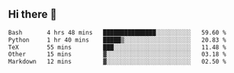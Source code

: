 ## Hi there 👋

<!--START_SECTION:waka-->

```txt
Bash       4 hrs 48 mins   ███████████████░░░░░░░░░░   59.60 %
Python     1 hr 40 mins    █████▒░░░░░░░░░░░░░░░░░░░   20.83 %
TeX        55 mins         ███░░░░░░░░░░░░░░░░░░░░░░   11.48 %
Other      15 mins         ▓░░░░░░░░░░░░░░░░░░░░░░░░   03.18 %
Markdown   12 mins         ▓░░░░░░░░░░░░░░░░░░░░░░░░   02.50 %
```

<!--END_SECTION:waka-->

<!--
**OliverShang/OliverShang** is a ✨ _special_ ✨ repository because its `README.md` (this file) appears on your GitHub profile.

Here are some ideas to get you started:

- 🔭 I’m currently working on ...
- 🌱 I’m currently learning ...
- 👯 I’m looking to collaborate on ...
- 🤔 I’m looking for help with ...
- 💬 Ask me about ...
- 📫 How to reach me: ...
- 😄 Pronouns: ...
- ⚡ Fun fact: ...
-->
